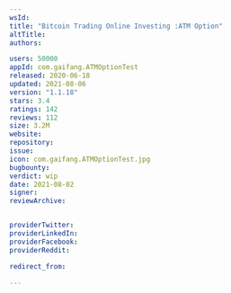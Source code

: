 ```yaml
---
wsId: 
title: "Bitcoin Trading Online Investing :ATM Option"
altTitle: 
authors:

users: 50000
appId: com.gaifang.ATMOptionTest
released: 2020-06-18
updated: 2021-08-06
version: "1.1.18"
stars: 3.4
ratings: 142
reviews: 112
size: 3.2M
website: 
repository: 
issue: 
icon: com.gaifang.ATMOptionTest.jpg
bugbounty: 
verdict: wip
date: 2021-08-02
signer: 
reviewArchive:


providerTwitter: 
providerLinkedIn: 
providerFacebook: 
providerReddit: 

redirect_from:

---
```



